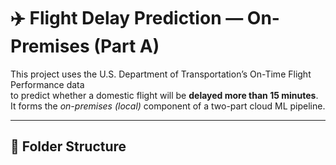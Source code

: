 # ✈️ Flight Delay Prediction — On-Premises (Part A)

This project uses the U.S. Department of Transportation’s On-Time Flight Performance data  
to predict whether a domestic flight will be **delayed more than 15 minutes**.  
It forms the *on-premises (local)* component of a two-part cloud ML pipeline.

---

## 📂 Folder Structure

